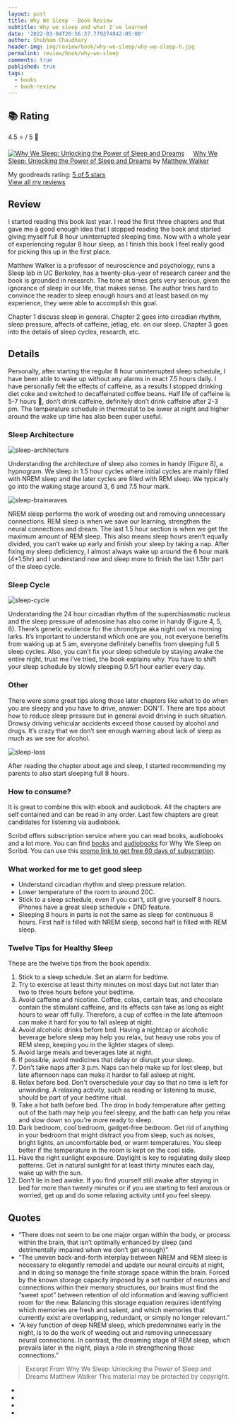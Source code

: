 ```yaml
---
layout: post
title: Why We Sleep - Book Review
subtitle: Why we sleep and what I've learned
date: '2022-03-04T20:56:37.779274842-05:00'
author: Shubham Chaudhary
header-img: img/review/book/why-we-sleep/why-we-sleep-h.jpg
permalink: review/book/why-we-sleep
comments: true
published: true
tags:
  - books
  - book-review
---
```


## 📚 Rating
4.5 ⭐ / 5 🌟


<a href="https://www.goodreads.com/book/show/34466963-why-we-sleep" style="float: left; padding-right: 20px"><img
border="0" alt="Why We Sleep: Unlocking the Power of Sleep and Dreams"
src="https://i.gr-assets.com/images/S/compressed.photo.goodreads.com/books/1556604137l/34466963._SX98_.jpg" /></a><a
href="https://www.goodreads.com/book/show/34466963-why-we-sleep">Why We Sleep: Unlocking the Power of Sleep and
Dreams</a> by <a href="https://www.goodreads.com/author/show/17598726.Matthew_Walker">Matthew Walker</a><br/>

My goodreads rating: <a href="https://www.goodreads.com/review/show/3198659584">5 of 5 stars</a><br />
<a href="https://www.goodreads.com/review/list/38698703-shubham-chaudhary">View all my reviews</a>


## Review
I started reading this book last year. I read the first three chapters and that gave me a good enough idea that I stopped reading the book and started giving myself full 8 hour uninterrupted sleeping time. Now with a whole year of experiencing regular 8 hour sleep, as I finish this book I feel really good for picking this up in the first place.

Matthew Walker is a professor of neuroscience and psychology, runs a Sleep lab in UC Berkeley, has a twenty-plus-year of research career and the book is grounded in research. The tone at times gets very serious, given the ignorance of sleep in our life, that makes sense. The author tries hard to convince the reader to sleep enough hours and at least based on my experience, they were able to accomplish this goal.

Chapter 1 discuss sleep in general. Chapter 2 goes into circadian rhythm, sleep pressure, affects of caffeine, jetlag, etc. on our sleep. Chapter 3 goes into the details of sleep cycles, research, etc.

## Details
Personally, after starting the regular 8 hour uninterrupted sleep schedule, I have been able to wake up without any alarms in exact 7.5 hours daily. I have personally felt the effects of caffeine, as a results I stopped drinking diet coke and switched to decaffeinated coffee beans. Half life of caffeine is 5-7 hours 🤯, don’t drink caffeine, definitely don’t drink caffeine after 2-3 pm. The temperature schedule in thermostat to be lower at night and higher around the wake up time has also been super useful.

### Sleep Architecture

![sleep-architecture]({{site.baseurl}}/img/review/book/why-we-sleep/sleep-architecture.jpg)

Understanding the architecture of sleep also comes in handy (Figure 8), a hypnogram.
We sleep in 1.5 hour cycles where initial cycles are mainly filled with NREM sleep and the later cycles are filled with REM sleep.
We typically go into the waking stage around 3, 6 and 7.5 hour mark.

![sleep-brainwaves]({{site.baseurl}}/img/review/book/why-we-sleep/sleep-brainwaves.jpg)

NREM sleep performs the work of weeding out and removing unnecessary connections.
REM sleep is when we save our learning, strengthen the neural connections and dream.
The last 1.5 hour section is when we get the maximum amount of REM sleep.
This also means sleep hours aren’t equally divided, you can’t wake up early and finish your sleep by taking a nap.
After fixing my sleep deficiency, I almost always wake up around the 6 hour mark (4\*1.5hr) and I understand now and sleep more to finish the last 1.5hr part of the sleep cycle.

### Sleep Cycle

![sleep-cycle]({{site.baseurl}}/img/review/book/why-we-sleep/sleep-cycle.jpg)

Understanding the 24 hour circadian rhythm of the superchiasmatic nucleus and the sleep pressure of adenosine has also come in handy (Figure 4, 5, 6).
There’s genetic evidence for the chronotype aka night owl vs morning larks.
It’s important to understand which one are you, not everyone benefits from waking up at 5 am, everyone definitely benefits from sleeping full 5 sleep cycles.
Also, you can’t fix your sleep schedule by staying awake the entire night, trust me I’ve tried, the book explains why.
You have to shift your sleep schedule by slowly sleeping 0.5/1 hour earlier every day.

### Other

There were some great tips along those later chapters like what to do when you are sleepy and you have to drive, answer: DON’T.
There are tips about how to reduce sleep pressure but in general avoid driving in such situation.
Drowsy driving vehicular accidents exceed those caused by alcohol and drugs. It’s crazy that we don’t see enough warning about lack of sleep as much as we see for alcohol.

![sleep-loss]({{site.baseurl}}/img/review/book/why-we-sleep/sleep-loss.jpg)

After reading the chapter about age and sleep, I started recommending my parents to also start sleeping full 8 hours.

### How to consume?

It is great to combine this with ebook and audiobook.
All the chapters are self contained and can be read in any order.
Last few chapters are great candidates for listening via audiobook.

Scribd offers subscription service where you can read books, audiobooks and a lot more.
You can find [books][sleep-book] and [audiobooks][sleep-audiobook] for Why We Sleep on Scribd.
You can use this [promo link to get free 60 days of subscription][scribd-promo].

### What worked for me to get good sleep
* Understand circadian rhythm and sleep pressure relation.
* Lower temperature of the room to around 20C.
* Stick to a sleep schedule, even if you can’t, still give yourself 8 hours. iPhones have a great sleep schedule + DND feature.
* Sleeping 8 hours in parts is not the same as sleep for continuous 8 hours. First half is filled with NREM sleep, second half is filled with REM sleep.

### Twelve Tips for Healthy Sleep
These are the twelve tips from the book apendix.

1. Stick to a sleep schedule. Set an alarm for bedtime.
2. Try to exercise at least thirty minutes on most days but not later than two to three hours before your bedtime.
3. Avoid caffeine and nicotine. Coffee, colas, certain teas,
and chocolate contain the stimulant caffeine, and its
effects can take as long as eight hours to wear off fully.
Therefore, a cup of coffee in the late afternoon can make
it hard for you to fall asleep at night.
4. Avoid alcoholic drinks before bed. Having a nightcap or
alcoholic beverage before sleep may help you relax, but
heavy use robs you of REM sleep, keeping you in the
lighter stages of sleep.
5. Avoid large meals and beverages late at night.
6. If possible, avoid medicines that delay or disrupt your sleep.
7. Don't take naps after 3 p.m. Naps can help make up for
lost sleep, but late afternoon naps can make it harder to
fall asleep at night.
8. Relax before bed. Don't overschedule your day so that no
time is left for unwinding. A relaxing activity, such as
reading or listening to music, should be part of your
bedtime ritual.
9. Take a hot bath before bed. The drop in body
temperature after getting out of the bath may help you
feel sleepy, and the bath can help you relax and slow
down so you're more ready to sleep.
10. Dark bedroom, cool bedroom, gadget-free bedroom. Get
rid of anything in your bedroom that might distract you
from sleep, such as noises, bright lights, an
uncomfortable bed, or warm temperatures. You sleep
better if the temperature in the room is kept on the cool
side.
11. Have the right sunlight exposure.
Daylight is key to regulating daily sleep patterns.
Get in natural sunlight for at least thirty minutes each day, wake up with the sun.
12. Don't lie in bed awake. If you find yourself still awake after
staying in bed for more than twenty minutes or if you are
starting to feel anxious or worried, get up and do some
relaxing activity until you feel sleepy.

## Quotes
* “There does not seem to be one major organ within the body, or process within the brain, that isn’t optimally enhanced by sleep (and detrimentally impaired when we don’t get enough)”
* “The uneven back-and-forth interplay between NREM and REM sleep is necessary to elegantly remodel and update our neural circuits at night, and in doing so manage the finite storage space within the brain. Forced by the known storage capacity imposed by a set number of neurons and connections within their memory structures, our brains must find the “sweet spot” between retention of old information and leaving sufficient room for the new. Balancing this storage equation requires identifying which memories are fresh and salient, and which memories that currently exist are overlapping, redundant, or simply no longer relevant.”
* “A key function of deep NREM sleep, which predominates early in the night, is to do the work of weeding out and removing unnecessary neural connections. In contrast, the dreaming stage of REM sleep, which prevails later in the night, plays a role in strengthening those connections.”

> Excerpt From
> Why We Sleep: Unlocking the Power of Sleep and Dreams
> Matthew Walker
> This material may be protected by copyright.

- [gr-review]: https://www.goodreads.com/review/show/3198659584
- [sleep-book]: https://www.scribd.com/book/359457264/Why-We-Sleep-Unlocking-the-Power-of-Sleep-and-Dreams
- [sleep-audiobook]: https://www.scribd.com/audiobook/360543909/Why-We-Sleep-Unlocking-the-Power-of-Sleep-and-Dreams
- [scribd-promo]: https://www.scribd.com/g/6s7m7u
